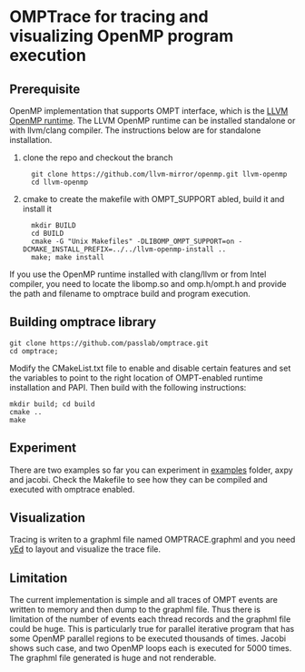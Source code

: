 
# OMPTrace for tracing and visualizing OpenMP program execution

## Prerequisite
OpenMP implementation that supports OMPT interface, which is the [LLVM OpenMP runtime](https://github.com/llvm-mirror/openmp.git). 
   The LLVM OpenMP runtime can be installed standalone or with llvm/clang compiler. The instructions below are for standalone installation. 
  1. clone the repo and checkout the branch
   
           git clone https://github.com/llvm-mirror/openmp.git llvm-openmp
           cd llvm-openmp
           
  1. cmake to create the makefile with OMPT_SUPPORT abled, build it and install it
    
           mkdir BUILD
           cd BUILD
           cmake -G "Unix Makefiles" -DLIBOMP_OMPT_SUPPORT=on -DCMAKE_INSTALL_PREFIX=../../llvm-openmp-install ..
           make; make install
           
If you use the OpenMP runtime installed with clang/llvm or from Intel compiler, you need to locate the libomp.so and omp.h/ompt.h and provide the path and filename to omptrace build and program execution. 

## Building omptrace library

    git clone https://github.com/passlab/omptrace.git
    cd omptrace; 

 Modify the CMakeList.txt file to enable and disable certain features and set the variables to point to the right location of OMPT-enabled runtime installation and PAPI. Then build with the following instructions:

    mkdir build; cd build
    cmake ..
    make
    
## Experiment
There are two examples so far you can experiment in [examples](examples) folder, axpy and jacobi. Check the Makefile to see how they can be compiled and executed with omptrace enabled.

## Visualization
Tracing is writen to a graphml file named OMPTRACE.graphml and you need [yEd](https://www.yworks.com/products/yed) to layout and visualize the trace file. 

## Limitation
The current implementation is simple and all traces of OMPT events are written to memory and then dump to the graphml file. Thus there is limitation of the number of events each thread records and the graphml file could be huge. This is particularly true for parallel iterative program that has some OpenMP parallel regions to be executed thousands of times. Jacobi shows such case, and two OpenMP loops each is executed for 5000 times. The graphml file generated is huge and not renderable.  
